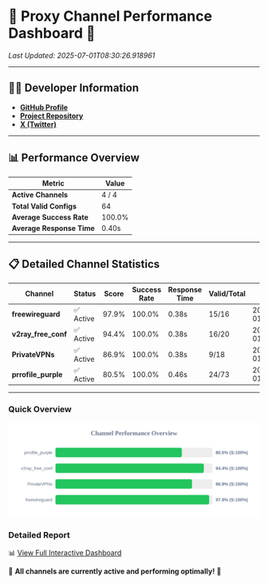 # 🌟 Proxy Channel Performance Dashboard 🌟

_Last Updated: 2025-07-01T08:30:26.918961_

---

## 👩‍💻 Developer Information

- **[GitHub Profile](https://github.com/4n0nymou3)**  
- **[Project Repository](https://github.com/4n0nymou3/multi-proxy-config-fetcher)**  
- **[X (Twitter)](https://x.com/4n0nymou3)**  

---

## 📊 Performance Overview

| Metric                | Value       |
|-----------------------|-------------|
| **Active Channels**   | 4 / 4       |
| **Total Valid Configs** | 64          |
| **Average Success Rate** | 100.0%      |
| **Average Response Time** | 0.40s       |

---

## 📋 Detailed Channel Statistics

| Channel          | Status     | Score  | Success Rate | Response Time | Valid/Total | Last Success               |
|------------------|------------|--------|--------------|---------------|-------------|----------------------------|
| **freewireguard**  | ✅ Active  | 97.9%  | 100.0% | 0.38s         | 15/16       | 2025-07-01T08:30:26.917043 |
| **v2ray_free_conf**  | ✅ Active  | 94.4%  | 100.0% | 0.38s         | 16/20       | 2025-07-01T08:30:26.093150 |
| **PrivateVPNs**  | ✅ Active  | 86.9%  | 100.0% | 0.38s         | 9/18       | 2025-07-01T08:30:26.511874 |
| **prrofile_purple**  | ✅ Active  | 80.5%  | 100.0% | 0.46s         | 24/73       | 2025-07-01T08:30:25.641954 |

---

### Quick Overview
<div align="center">
  <a href="https://raw.githubusercontent.com/nullluser/NullRepo/refs/heads/main/assets/channel_stats_chart.svg">
    <img src="https://raw.githubusercontent.com/nullluser/NullRepo/refs/heads/main/assets/channel_stats_chart.svg" alt="Source Performance Statistics" width="800">
  </a>
</div>

### Detailed Report
📊 [View Full Interactive Dashboard](https://htmlpreview.github.io/?https://github.com/nullluser/NullRepo/blob/main/assets/performance_report.html)

🎉 **All channels are currently active and performing optimally!** 🎉
